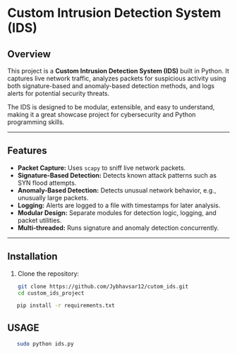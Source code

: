 # Custom Intrusion Detection System (IDS)

## Overview

This project is a **Custom Intrusion Detection System (IDS)** built in Python. It captures live network traffic, analyzes packets for suspicious activity using both signature-based and anomaly-based detection methods, and logs alerts for potential security threats.

The IDS is designed to be modular, extensible, and easy to understand, making it a great showcase project for cybersecurity and Python programming skills.

---

## Features

- **Packet Capture:** Uses `scapy` to sniff live network packets.
- **Signature-Based Detection:** Detects known attack patterns such as SYN flood attempts.
- **Anomaly-Based Detection:** Detects unusual network behavior, e.g., unusually large packets.
- **Logging:** Alerts are logged to a file with timestamps for later analysis.
- **Modular Design:** Separate modules for detection logic, logging, and packet utilities.
- **Multi-threaded:** Runs signature and anomaly detection concurrently.

---


## Installation

1. Clone the repository:

   ```bash
   git clone https://github.com/Jybhavsar12/cutom_ids.git
   cd custom_ids_project

```bash
   pip install -r requirements.txt
```
## USAGE
```bash
   sudo python ids.py

